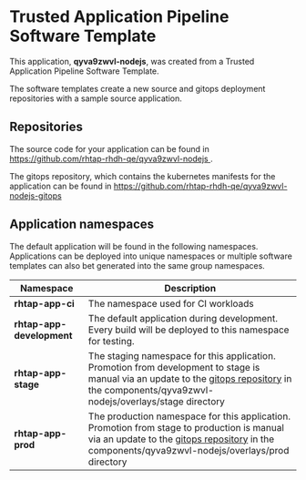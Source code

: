 # Trusted Application Pipeline Software Template

This application, **qyva9zwvl-nodejs**, was created from a Trusted Application Pipeline Software Template.

The software templates create a new source and gitops deployment repositories with a sample source application. 

## Repositories

The source code for your application can be found in [https://github.com/rhtap-rhdh-qe/qyva9zwvl-nodejs ](https://github.com/rhtap-rhdh-qe/qyva9zwvl-nodejs ).
 
The gitops repository, which contains the kubernetes manifests for the application can be found in 
[https://github.com/rhtap-rhdh-qe/qyva9zwvl-nodejs-gitops ](https://github.com/rhtap-rhdh-qe/qyva9zwvl-nodejs-gitops ) 

## Application namespaces 

The default application will be found in the following namespaces. Applications can be deployed into unique namespaces or multiple software templates can also bet generated into the same group namespaces.  

|  Namespace   |  Description   |  
| -------- | -------- |
| **rhtap-app-ci** | The namespace used for CI workloads |
| **rhtap-app-development** | The default application during development. Every build will be deployed to this namespace for testing. |
| **rhtap-app-stage** | The staging namespace for this application. Promotion from development to stage is manual via an update to the [gitops repository](https://github.com/rhtap-rhdh-qe/qyva9zwvl-nodejs-gitops ) in the components/qyva9zwvl-nodejs/overlays/stage directory |
| **rhtap-app-prod** | The production namespace for this application. Promotion from stage to production is manual via an update to the [gitops repository](https://github.com/rhtap-rhdh-qe/qyva9zwvl-nodejs-gitops ) in the components/qyva9zwvl-nodejs/overlays/prod directory |